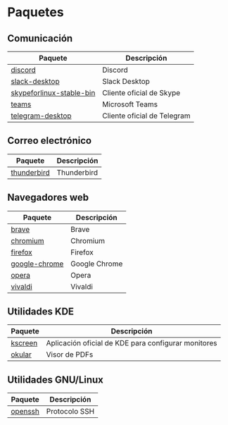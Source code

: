 # Paquetes

## Comunicación

Paquete | Descripción
---|---
[discord](https://archlinux.org/packages/community/x86_64/discord) | Discord
[slack-desktop](https://aur.archlinux.org/packages/slack-desktop) | Slack Desktop
[skypeforlinux-stable-bin](https://aur.archlinux.org/packages/skypeforlinux-stable-bin) | Cliente oficial de Skype
[teams](https://aur.archlinux.org/packages/teams) | Microsoft Teams
[telegram-desktop](https://archlinux.org/packages/community/x86_64/telegram-desktop) | Cliente oficial de Telegram

## Correo electrónico

Paquete | Descripción
---|---
[thunderbird](https://archlinux.org/packages/extra/x86_64/thunderbird) | Thunderbird

## Navegadores web

Paquete | Descripción
---|---
[brave](https://aur.archlinux.org/packages/brave) | Brave
[chromium](https://archlinux.org/packages/extra/x86_64/chromium) | Chromium
[firefox](https://archlinux.org/packages/extra/x86_64/firefox) | Firefox
[google-chrome](https://aur.archlinux.org/packages/google-chrome) | Google Chrome
[opera](https://archlinux.org/packages/community/x86_64/opera) | Opera
[vivaldi](https://archlinux.org/packages/community/x86_64/vivaldi) | Vivaldi

## Utilidades KDE

Paquete | Descripción
---|---
[kscreen](https://archlinux.org/packages/extra/x86_64/kscreen) | Aplicación oficial de KDE para configurar monitores
[okular](https://archlinux.org/packages/extra/x86_64/okular) | Visor de PDFs

## Utilidades GNU/Linux

Paquete | Descripción
---|---
[openssh](https://archlinux.org/packages/core/x86_64/openssh) | Protocolo SSH
